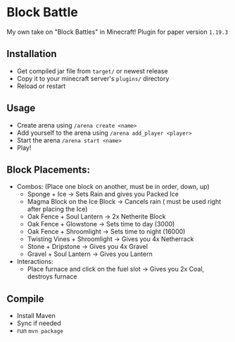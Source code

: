 # Block Battle
My own take on "Block Battles" in Minecraft!
Plugin for paper version ```1.19.3```

## Installation
 - Get compiled jar file from `target/` or newest release
 - Copy it to your minecraft server's `plugins/` directory
 - Reload or restart

## Usage
 - Create arena using `/arena create <name>`
 - Add yourself to the arena using `/arena add_player <player>`
 - Start the arena `/arena start <name>`
 - Play!

## Block Placements:
 - Combos: (Place one block on another, must be in order, down, up)
   - Sponge + Ice -> Sets Rain and gives you Packed Ice
   - Magma Block on the Ice Block -> Cancels rain ( must be used right after placing the Ice)
   - Oak Fence + Soul Lantern -> 2x Netherite Block
   - Oak Fence + Glowstone -> Sets time to day (3000)
   - Oak Fence + Shroomlight -> Sets time to night (16000)
   - Twisting Vines + Shroomlight -> Gives you 4x Netherrack
   - Stone + Dripstone -> Gives you 4x Gravel
   - Gravel + Soul Lantern -> Gives you Lantern
 - Interactions:
   - Place furnace and click on the fuel slot -> Gives you 2x Coal, destroys furnace


## Compile
 - Install Maven
 - Sync if needed
 - run ```mvn package```

